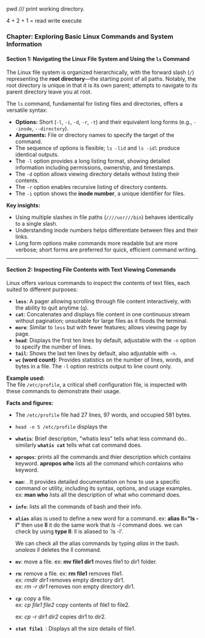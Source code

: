 pwd  /// print working directory.

4 + 2 + 1 = read write execute

### Chapter: Exploring Basic Linux Commands and System Information


#### Section 1: Navigating the Linux File System and Using the `ls` Command

The Linux file system is organized hierarchically, with the forward slash (`/`) representing the **root directory**—the starting point of all paths. Notably, the root directory is unique in that it is its own parent; attempts to navigate to its parent directory leave you at root.

The `ls` command, fundamental for listing files and directories, offers a versatile syntax:

- **Options:** Short (`-l`, `-i`, `-d`, `-r`, `-t`) and their equivalent long forms (e.g., `--inode`, `--directory`).
- **Arguments:** File or directory names to specify the target of the command.
- The sequence of options is flexible; `ls -lid` and `ls -idl` produce identical outputs.
- The `-l` option provides a long listing format, showing detailed information including permissions, ownership, and timestamps.
- The `-d` option allows viewing directory details without listing their contents.
- The `-r` option enables recursive listing of directory contents.
- The `-i` option shows the **inode number**, a unique identifier for files.

**Key insights:**

- Using multiple slashes in file paths (`////usr///bin`) behaves identically to a single slash.
- Understanding inode numbers helps differentiate between files and their links.
- Long form options make commands more readable but are more verbose; short forms are preferred for quick, efficient command writing.

---

#### Section 2: Inspecting File Contents with Text Viewing Commands

Linux offers various commands to inspect the contents of text files, each suited to different purposes:

- **`less`**: A pager allowing scrolling through file content interactively, with the ability to quit anytime (`q`).
- **`cat`**: Concatenates and displays file content in one continuous stream without pagination; unsuitable for large files as it floods the terminal.
- **`more`**: Similar to `less` but with fewer features; allows viewing page by page.
- **`head`**: Displays the first ten lines by default, adjustable with the `-n` option to specify the number of lines.
- **`tail`**: Shows the last ten lines by default, also adjustable with `-n`.
- **`wc` (word count)**: Provides statistics on the number of lines, words, and bytes in a file. The `-l` option restricts output to line count only.

**Example used:**  
The file `/etc/profile`, a critical shell configuration file, is inspected with these commands to demonstrate their usage.

**Facts and figures:**

- The `/etc/profile` file had 27 lines, 97 words, and occupied 581 bytes.
- `head -n 5 /etc/profile` displays the


- **`whatis`**: Brief description, "whatis less" tells what less command do.. similarly **`whatis cat`** tells what cat command does.

- **`apropos`**: prints all the commands and thier description which contains keyword. **apropos who** lists all the command which contaions who keyword.
  
- **`man`**: . It provides detailed documentation on how to use a specific command or utility, including its syntax, options, and usage examples.  ex: **man who** lists all the description of what who command does.
- **`info`**: lists all the commands of bash and their info.
- **`alias`** alias is used to define a new word for a command.
  ex: **alias ll="ls -l"** then use **ll** it do the same work that  *ls -l* command does.
  we can check by using **type ll**: ll is aliased to `ls -l'.
  
  We can check all the alias commands by typing *alias* in the bash.
  *unaleas ll* deletes the ll command.
  
- **`mv`**: move a file.
  ex: **mv file1 dir1** moves file1 to dir1 folder. 
- **`rm`**: remove a file.
  ex: **rm file1** removes file1. <br>
  ex: *rmdir dir1* removes empty directory dir1. <br>
  ex: *rm -r dir1* removes non empty directory dir1. <br>
- **`cp`**: copy a file.<br>
  ex: *cp file1 file2* copy contents of file1 to file2.

  ex: *cp -r dir1 dir2* copies dir1 to dir2.
- **`stat file1 `**: Displays all the size details of file1.


